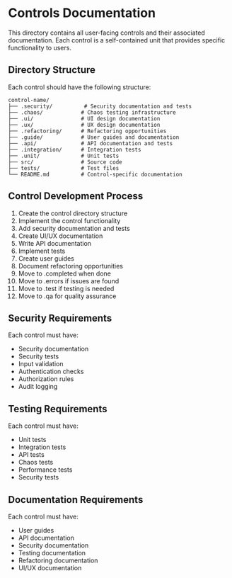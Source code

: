 # Controls Documentation

This directory contains all user-facing controls and their associated documentation. Each control is a self-contained unit that provides specific functionality to users.

## Directory Structure

Each control should have the following structure:

```
control-name/
├── .security/          # Security documentation and tests
├── .chaos/            # Chaos testing infrastructure
├── .ui/               # UI design documentation
├── .ux/               # UX design documentation
├── .refactoring/      # Refactoring opportunities
├── .guide/            # User guides and documentation
├── .api/              # API documentation and tests
├── .integration/      # Integration tests
├── .unit/             # Unit tests
├── src/               # Source code
├── tests/             # Test files
└── README.md          # Control-specific documentation
```

## Control Development Process

1. Create the control directory structure
2. Implement the control functionality
3. Add security documentation and tests
4. Create UI/UX documentation
5. Write API documentation
6. Implement tests
7. Create user guides
8. Document refactoring opportunities
9. Move to .completed when done
10. Move to .errors if issues are found
11. Move to .test if testing is needed
12. Move to .qa for quality assurance

## Security Requirements

Each control must have:
- Security documentation
- Security tests
- Input validation
- Authentication checks
- Authorization rules
- Audit logging

## Testing Requirements

Each control must have:
- Unit tests
- Integration tests
- API tests
- Chaos tests
- Performance tests
- Security tests

## Documentation Requirements

Each control must have:
- User guides
- API documentation
- Security documentation
- Testing documentation
- Refactoring documentation
- UI/UX documentation 